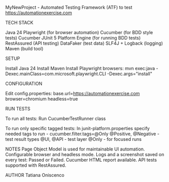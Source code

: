 MyNewProject - Automated Testing Framework (ATF) to test https://automationexercise.com

TECH STACK

Java 24
Playwright (for browser automation)
Cucumber (for BDD style tests)
Cucumber JUnit 5 Platform Engine (for running BDD tests)
RestAssured (API testing)
DataFaker (test data)
SLF4J + Logback (logging)
Maven (build tool)

SETUP

Install Java 24
Install Maven
Install Playwright browsers:
mvn exec:java -Dexec.mainClass=com.microsoft.playwright.CLI -Dexec.args="install"

CONFIGURATION

Edit config.properties:
base.url=https://automationexercise.com
browser=chromium
headless=true

RUN TESTS

To run all tests:
Run CucumberTestRunner class

To run only specific tagged tests:
In junit-platform.properties specify needed tags to run - cucumber.filter.tags=@Only
@Positive, @Negative - test result types
@UI, @API - test layer
@Only - for focused runs

NOTES
Page Object Model is used for maintainable UI automation.
Configurable browser and headless mode.
Logs and a screenshot saved on every test: Passed or Failed.
Cucumber HTML report available.
API tests supported with RestAssured.

AUTHOR
Tatiana Oniscenco